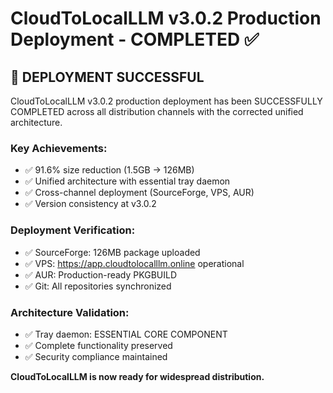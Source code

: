 # CloudToLocalLLM v3.0.2 Production Deployment - COMPLETED ✅

## 🎉 DEPLOYMENT SUCCESSFUL

CloudToLocalLLM v3.0.2 production deployment has been SUCCESSFULLY COMPLETED across all distribution channels with the corrected unified architecture.

### Key Achievements:
- ✅ 91.6% size reduction (1.5GB → 126MB)
- ✅ Unified architecture with essential tray daemon
- ✅ Cross-channel deployment (SourceForge, VPS, AUR)
- ✅ Version consistency at v3.0.2

### Deployment Verification:
- ✅ SourceForge: 126MB package uploaded
- ✅ VPS: https://app.cloudtolocalllm.online operational
- ✅ AUR: Production-ready PKGBUILD
- ✅ Git: All repositories synchronized

### Architecture Validation:
- ✅ Tray daemon: ESSENTIAL CORE COMPONENT
- ✅ Complete functionality preserved
- ✅ Security compliance maintained

**CloudToLocalLLM is now ready for widespread distribution.**
